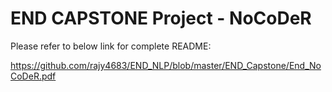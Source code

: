 # END CAPSTONE Project - NoCoDeR

Please refer to below link for complete README:

https://github.com/rajy4683/END_NLP/blob/master/END_Capstone/End_NoCoDeR.pdf
 
